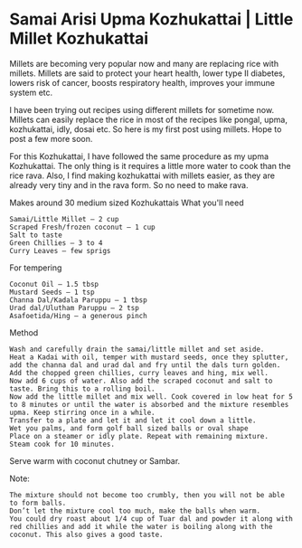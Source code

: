 #  Samai Arisi Upma Kozhukattai | Little Millet Kozhukattai

Millets are becoming very popular now and many are replacing rice with millets. Millets are said to protect your heart health, lower type II diabetes, lowers risk of cancer, boosts respiratory health, improves your immune system etc.

I have been trying out recipes using different millets for sometime now. Millets can easily replace the rice in most of the recipes like pongal, upma, kozhukattai, idly, dosai etc. So here is my first post using millets. Hope to post a few more soon.

For this Kozhukattai, I have followed the same procedure as my upma Kozhukattai. The only thing is it requires a little more water to cook than the rice rava. Also, I find making kozhukattai with millets easier, as they are already very tiny and in the rava form. So no need to make rava.



Makes around 30 medium sized Kozhukattais
What you'll need

    Samai/Little Millet – 2 cup
    Scraped Fresh/frozen coconut – 1 cup
    Salt to taste
    Green Chillies – 3 to 4
    Curry Leaves – few sprigs


For tempering

    Coconut Oil – 1.5 tbsp
    Mustard Seeds – 1 tsp
    Channa Dal/Kadala Paruppu – 1 tbsp
    Urad dal/Ulutham Paruppu – 2 tsp
    Asafoetida/Hing – a generous pinch


Method

    Wash and carefully drain the samai/little millet and set aside.
    Heat a Kadai with oil, temper with mustard seeds, once they splutter, add the channa dal and urad dal and fry until the dals turn golden.
    Add the chopped green chillies, curry leaves and hing, mix well.
    Now add 6 cups of water. Also add the scraped coconut and salt to taste. Bring this to a rolling boil.
    Now add the little millet and mix well. Cook covered in low heat for 5 to 8 minutes or until the water is absorbed and the mixture resembles upma. Keep stirring once in a while.
    Transfer to a plate and let it and let it cool down a little.
    Wet you palms, and form golf ball sized balls or oval shape
    Place on a steamer or idly plate. Repeat with remaining mixture.
    Steam cook for 10 minutes.

Serve warm with coconut chutney or Sambar.



Note:

    The mixture should not become too crumbly, then you will not be able to form balls.
    Don’t let the mixture cool too much, make the balls when warm.
    You could dry roast about 1/4 cup of Tuar dal and powder it along with red chillies and add it while the water is boiling along with the coconut. This also gives a good taste.
